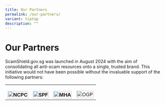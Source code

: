 ```yaml
---
title: Our Partners
permalink: /our-partners/
variant: tiptap
description: ""
---
```

<h1>Our Partners</h1>
<p>ScamShield.gov.sg was launched in August 2024 with the aim of consolidating
all anti-scam resources onto a single, trusted brand. This initiative would
not have been possible without the invaluable support of the following
partners:</p>
<table style="minWidth: 100px">
<colgroup>
<col>
<col>
<col>
<col>
</colgroup>
<tbody>
<tr>
<th rowspan="1" colspan="1">
<p></p>
<div class="isomer-image-wrapper">
<img style="width: 100%" height="auto" width="100%" alt="NCPC" src="/images/NCPC_logo.png">
</div>
</th>
<th rowspan="1" colspan="1">
<p></p>
<div class="isomer-image-wrapper">
<img style="width: 100%" height="auto" width="100%" alt="SPF" src="/images/SPF_logo.png">
</div>
</th>
<th rowspan="1" colspan="1">
<p></p>
<div class="isomer-image-wrapper">
<img style="width: 100%" height="auto" width="100%" alt="MHA" src="/images/mha_logo.png">
</div>
</th>
<td rowspan="1" colspan="1">
<p></p>
<div class="isomer-image-wrapper">
<img style="width: 100%" height="auto" width="100%" alt="OGP" src="/images/ogp_logo.png">
</div>
</td>
</tr>
</tbody>
</table>
<p></p>